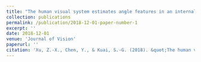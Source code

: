 ```yaml
---
title: "The human visual system estimates angle features in an internal reference frame: A computational and psychophysical study."
collection: publications
permalink: /publication/2018-12-01-paper-number-1
excerpt: ''
date: 2018-12-01
venue: 'Journal of Vision'
paperurl: ''
citation: 'Xu, Z.-X., Chen, Y., & Kuai, S.-G. (2018). &quot;The human visual system estimates angle features in an internal reference frame: A computational and psychophysical study.&quot; <i>Journal of Vision</i>. 18(13):10, 1–11.'
---
```

